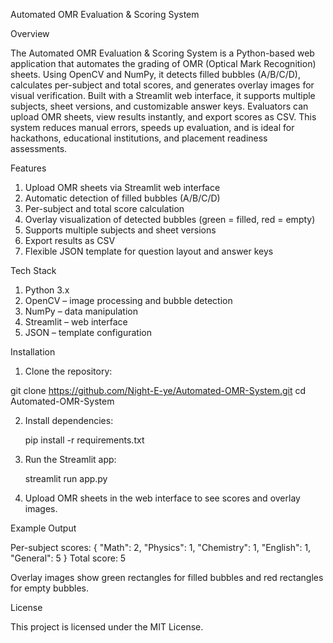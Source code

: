 Automated OMR Evaluation & Scoring System

Overview

The Automated OMR Evaluation & Scoring System is a Python-based web application that automates the grading of OMR (Optical Mark Recognition) sheets. Using OpenCV and NumPy, it detects filled bubbles (A/B/C/D), calculates per-subject and total scores, and generates overlay images for visual verification. Built with a Streamlit web interface, it supports multiple subjects, sheet versions, and customizable answer keys. Evaluators can upload OMR sheets, view results instantly, and export scores as CSV. This system reduces manual errors, speeds up evaluation, and is ideal for hackathons, educational institutions, and placement readiness assessments.

Features

1. Upload OMR sheets via Streamlit web interface
2. Automatic detection of filled bubbles (A/B/C/D)
3. Per-subject and total score calculation
4. Overlay visualization of detected bubbles (green = filled, red = empty)
5. Supports multiple subjects and sheet versions
6. Export results as CSV
7. Flexible JSON template for question layout and answer keys

Tech Stack

1. Python 3.x
2. OpenCV – image processing and bubble detection
3. NumPy – data manipulation
4. Streamlit – web interface
5. JSON – template configuration

Installation

1. Clone the repository:

git clone https://github.com/Night-E-ye/Automated-OMR-System.git
cd Automated-OMR-System

2. Install dependencies:

   pip install -r requirements.txt

3. Run the Streamlit app:

   streamlit run app.py

4. Upload OMR sheets in the web interface to see scores and overlay images.


Example Output 

Per-subject scores:
{
  "Math": 2,
  "Physics": 1,
  "Chemistry": 1,
  "English": 1,
  "General": 5
}
Total score: 5

Overlay images show green rectangles for filled bubbles and red rectangles for empty bubbles.


License

This project is licensed under the MIT License.
